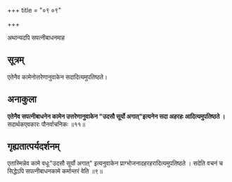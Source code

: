 +++
title = "०९ ०९"

+++

अथान्यदपि सपत्नीबाधनमाह

## सूत्रम्
एतेनैव कामेनोत्तरेणानुवाकेन सदादित्यमुपतिष्ठते।
## अनाकुला
**एतेनैव **सपत्नीबाधनेन** कामेन उत्तरेणानुवाकेन **"उदसौ सूर्यो अगात्"इत्यनेन** सदा **अहरहः** आदित्यमुपतिष्ठते ।**
सदार्थकएवकारः पौनर्वाचनिकः ॥११॥

## गृह्यतात्पर्यदर्शनम्
एतास्मिन्नेव कामे वधूः"उदसौ सूर्यो अगात्" इत्यनुवाकेन प्राग्भोजनादहरहरादित्यमुपतिष्ठते ।
सदेति वचनं च सिद्धेऽपि सपत्नीबाधनकामे कर्मान्तरं वेति ॥९॥
